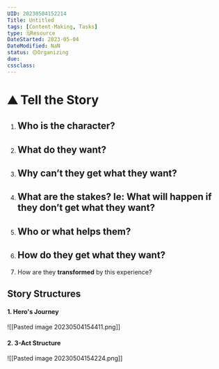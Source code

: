 ```yaml
---
UID: 20230504152214
Title: Untitled
tags: [Content-Making, Tasks]
type: 🗒️Resource
DateStarted: 2023-05-04
DateModified: NaN
status: 🟡Organizing
due:
cssclass:
---
```


# ⛰ Tell the Story

1.  ## **Who** is the character?
2.  ## **What** do they want?
3.  ## **Why** can’t they get what they want?
4.  ## What are the **stakes**? Ie: What will happen if they don’t get what they want?
5.  ## Who or what **helps** them?
6.  ## **How** do they get what they want?
7.  How are they **transformed** by this experience?

## Story Structures

#### 1. Hero's Journey

![[Pasted image 20230504154411.png]]

#### 2. 3-Act Structure

![[Pasted image 20230504154224.png]]
